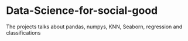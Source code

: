 # Data-Science-for-social-good
The projects talks about pandas, numpys, KNN, Seaborn, regression and classifications
